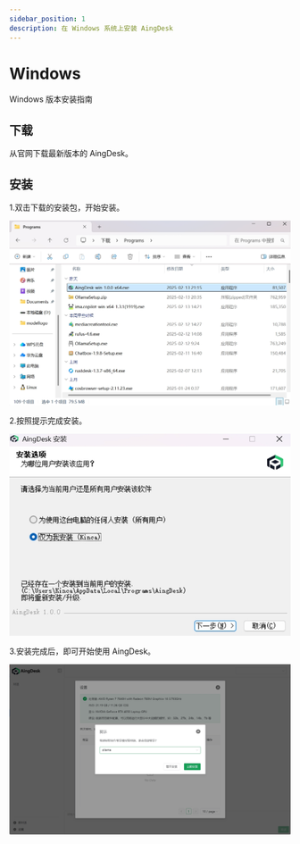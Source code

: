 ```yaml
---
sidebar_position: 1
description: 在 Windows 系统上安装 AingDesk
---
```

# Windows
Windows 版本安装指南

## 下载
从官网下载最新版本的 AingDesk。

## 安装
1.双击下载的安装包，开始安装。

![](img/20250214095102.png)

2.按照提示完成安装。

![](img/20250214095432.png)

3.安装完成后，即可开始使用 AingDesk。

![](img/20250214100652.png)

